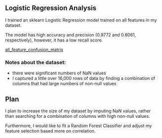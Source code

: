 ## Logistic Regression Analysis


I trained an sklearn Logistic Regression model trained on all features in my dataset.

The model has high accuracy and precision (0.9772 and 0.8061, respectively), however, it has a low recall score.

[all_feature_confusion_matrix](./Visualizations/confusion_matrix_all.png)

### Notes about the dataset:
* there were significant numbers of NaN values
* I captured a little over 16,000 rows of data by finding a combination of columns that had large numbers of non-null values


## Plan

I plan to increase the size of my dataset by imputing NaN values, rather than searching for a combination of columns with high non-null values.

Furthermore, I would like to fit a Random Forest Classifier and adjust my feature selection based more on correlation.
